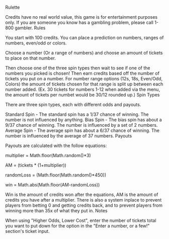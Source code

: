 Rulette

Credits have no real world value, this game is for entertainment purposes only. If you are someone you know has a gambling problem, please call 1-800 gambler.
Rules

You start with 100 credits. You can place a prediction on numbers, ranges of numbers, even/odd or colors.

Choose a number (Or a range of numbers) and choose an amount of tickets to place on that number.

Then choose one of the three spin types then wait to see if one of the numbers you picked is chosen! Then earn credits based off the number of tickets you put on a number. For number range options (12s, 18s, Even/Odd, Colors) the amount of tickets chosen for that range is split up between each number added. (Ex. 30 tickets for numbers 1-12 when added via the menu, the amount of tickets per numbet would be 30/12 rounded up.)
Spin Types

There are three spin types, each with different odds and payouts.

Standard Spin - The standard spin has a 1/37 chance of winning. The number is not influenced by anything.
Bias Spin - The bias spin has about a 9/37 chance of winning. The number is influenced by a set of 2 numbers.
Average Spin - The average spin has about a 6/37 chance of winning. The number is influenced by the average of 37 numbers.
Payouts

Payouts are calculated with the follow equations:

multiplier = Math.floor(Math.random()*3)

AM = (tickets * (1+multiplier))

randomLoss = (Math.floor(Math.random()*450))

win = Math.abs(Math.floor(AM-randomLoss))

Win is the amount of credits won after the equations, AM is the amount of credits you have after a multiplier. There is also a system inplace to prevent players from betting 0 and getting credits back, and to prevent players from winning more than 35x of what they put in.
Notes

When using "Higher Odds, Lower Cost", enter the number of tickets total you want to put down for the option in the "Enter a number, or a few!" section's ticket input.
